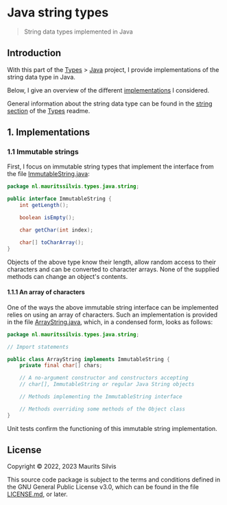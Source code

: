 # Java string types

> String data types implemented in Java

## Introduction

With this part of the [Types](https://github.com/mauritssilvis/types) > [Java](../../../../../../../..) project, I provide implementations of the string data type in Java.

Below, I give an overview of the different [implementations](#1-implementations) I considered.

General information about the string data type can be found in the [string section](https://github.com/mauritssilvis/types#31-string) of the [Types](https://github.com/mauritssilvis/types) readme.

## 1. Implementations

### 1.1 Immutable strings

First, I focus on immutable string types that implement the interface from the file [ImmutableString.java](ImmutableString.java):

```java
package nl.mauritssilvis.types.java.string;

public interface ImmutableString {
    int getLength();

    boolean isEmpty();

    char getChar(int index);

    char[] toCharArray();
}
```
Objects of the above type know their length, allow random access to their characters and can be converted to character arrays.
None of the supplied methods can change an object's contents.

#### 1.1.1 An array of characters

One of the ways the above immutable string interface can be implemented relies on using an array of characters.
Such an implementation is provided in the file [ArrayString.java](ArrayString.java), which, in a condensed form, looks as follows:

```java
package nl.mauritssilvis.types.java.string;

// Import statements

public class ArrayString implements ImmutableString {
    private final char[] chars;

    // A no-argument constructor and constructors accepting
    // char[], ImmutableString or regular Java String objects

    // Methods implementing the ImmutableString interface

    // Methods overriding some methods of the Object class
}
```

Unit tests confirm the functioning of this immutable string implementation.

## License

Copyright © 2022, 2023 Maurits Silvis

This source code package is subject to the terms and conditions defined in the GNU General Public License v3.0, which can be found in the file [LICENSE.md](../../../../../../../../LICENSE.md), or later.
